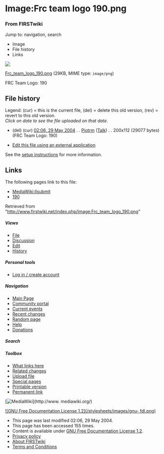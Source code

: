 

# Image:Frc team logo 190.png

### From FIRSTwiki

Jump to: navigation, search

  * Image
  * File history
  * Links

![](/media/9/92/Frc_team_logo_190.png)

[Frc_team_logo_190.png](/media/9/92/Frc_team_logo_190.png "Frc team logo
190.png" ) (29KB, MIME type: `image/png`)

FRC Team Logo: 190

## File history

Legend: (cur) = this is the current file, (del) = delete this old version,
(rev) = revert to this old version.  
_Click on date to see the file uploaded on that date_.

  * (del) (cur) [02:06, 29 May 2004](/media/9/92/Frc_team_logo_190.png "/media/9/92/Frc team logo 190.png" ) . . [Piotrm](/index.php/User:Piotrm "User:Piotrm" ) ([Talk](/index.php/User_talk:Piotrm "User talk:Piotrm" )) . . 200x112 (29077 bytes) (FRC Team Logo: 190)
  

  * [Edit this file using an external application](/index.php?title=Image:Frc_team_logo_190.png&action=edit&externaledit=true&mode=file "Image:Frc team logo 190.png" )

See the [setup
instructions](http://meta.wikimedia.org/wiki/Help:External_editors
"http://meta.wikimedia.org/wiki/Help:External_editors" ) for more information.

## Links

The following pages link to this file:

  * [MediaWiki:Ilsubmit](/index.php/MediaWiki:Ilsubmit "MediaWiki:Ilsubmit" )
  * [190](/index.php/190 "190" )

Retrieved from
"<http://www.firstwiki.net/index.php/Image:Frc_team_logo_190.png>"

##### Views

  * [File](/index.php/Image:Frc_team_logo_190.png)
  * [Discussion](/index.php?title=Image_talk:Frc_team_logo_190.png&action=edit)
  * [Edit](/index.php?title=Image:Frc_team_logo_190.png&action=edit)
  * [History](/index.php?title=Image:Frc_team_logo_190.png&action=history)

##### Personal tools

  * [Log in / create account](/index.php?title=Special:Userlogin&returnto=Image:Frc_team_logo_190.png)

[](/index.php/Main_Page "Main Page" )

##### Navigation

  * [Main Page](/index.php/Main_Page)
  * [Community portal](/index.php/FIRSTwiki:Community_portal)
  * [Current events](/index.php/Current_events)
  * [Recent changes](/index.php/Special:Recentchanges)
  * [Random page](/index.php/Special:Random)
  * [Help](/index.php/FIRSTwiki:Help)
  * [Donations](/index.php/FIRSTwiki:Site_support)

##### Search



##### Toolbox

  * [What links here](/index.php/Special:Whatlinkshere/Image:Frc_team_logo_190.png)
  * [Related changes](/index.php/Special:Recentchangeslinked/Image:Frc_team_logo_190.png)
  * [Upload file](/index.php/Special:Upload)
  * [Special pages](/index.php/Special:Specialpages)
  * [Printable version](/index.php?title=Image:Frc_team_logo_190.png&printable=yes)
  * [Permanent link](/index.php?title=Image:Frc_team_logo_190.png&oldid=37748)

[![MediaWiki](/skins/common/images/poweredby_mediawiki_88x31.png)](http://www.
mediawiki.org/)

[![GNU Free Documentation License 1.2](/stylesheets/images/gnu-
fdl.png)](http://www.gnu.org/copyleft/fdl.html)

  * This page was last modified 02:06, 29 May 2004.
  * This page has been accessed 155 times.
  * Content is available under [GNU Free Documentation License 1.2](http://www.gnu.org/copyleft/fdl.html "http://www.gnu.org/copyleft/fdl.html" ).
  * [Privacy policy](/index.php/FIRSTwiki:Privacy_policy "FIRSTwiki:Privacy policy" )
  * [About FIRSTwiki](/index.php/FIRSTwiki:About "FIRSTwiki:About" )
  * [Terms and Conditions](/index.php/FIRSTwiki:Terms_and_conditions "FIRSTwiki:Terms and conditions" )

